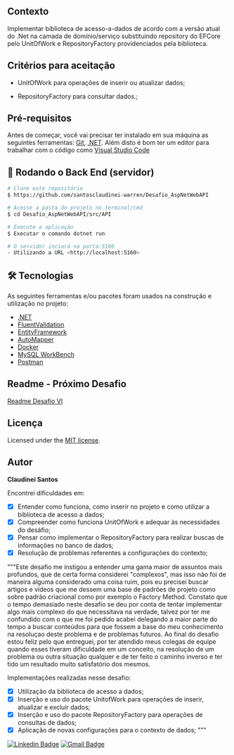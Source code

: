 ## Contexto

Implementar biblioteca de acesso-a-dados de acordo com a versão atual do .Net na camada de domínio/serviço substituindo repository do EFCore pelo UnitOfWork e RepositoryFactory providenciados pela biblioteca.

## Critérios para aceitação

* UnitOfWork para operações de inserir ou atualizar dados;

* RepositoryFactory para consultar dados.;

## Pré-requisitos

Antes de começar, você vai precisar ter instalado em sua máquina as seguintes ferramentas:
[Git](https://git-scm.com), [.NET](https://dotnet.microsoft.com/en-us/download). 
Além disto é bom ter um editor para trabalhar com o código como [Visual Studio Code](https://code.visualstudio.com/download)

## 🎲 Rodando o Back End (servidor)

```bash
# Clone este repositório
$ https://github.com/santosclaudinei-warren/Desafio_AspNetWebAPI

# Acesse a pasta do projeto no terminal/cmd
$ cd Desafio_AspNetWebAPI/src/API

# Execute a aplicação
$ Executar o comando dotnet run

# O servidor inciará na porta:5160 
- Utilizando a URL <http://localhost:5160>
```

## 🛠 Tecnologias

As seguintes ferramentas e/ou pacotes foram usados na construção e utilização no projeto:

- [.NET](https://dotnet.microsoft.com/en-us/)
- [FluentValidation](https://docs.fluentvalidation.net/en/latest/)
- [EntityFramework](https://docs.microsoft.com/pt-br/ef/)
- [AutoMapper](https://automapper.org/)
- [Docker](https://www.docker.com/)
- [MySQL WorkBench](https://www.mysql.com/products/workbench/)
- [Postman](https://www.postman.com/downloads/)

## Readme - Próximo Desafio

[Readme Desafio VI](README6.md)

## Licença

Licensed under the [MIT license](LICENSE).

## Autor

<b>Claudinei Santos</b>

Encontrei dificuldades em:

- [x] Entender como funciona, como inserir no projeto e como utilizar a biblioteca de acesso a dados;
- [x] Compreender como funciona UnitOfWork e adequar às necessidades do desáfio;
- [x] Pensar como implementar o RepositoryFactory para realizar buscas de informações no banco de dados;
- [x] Resolução de problemas referentes a configurações do contexto;

"""Este desafio me instigou a entender uma gama maior de assuntos mais profundos, que de certa forma considerei  "complexos", mas isso não foi de maneira alguma considerado uma coisa ruim, pois eu precisei buscar artigos e vídeos que me dessem uma base de padrões de projeto como sobre padrão criacional como por exemplo o Factory Method. Constato que o tempo demasiado neste desafio se deu por conta de tentar implementar algo mais complexo do que necessitava na verdade, talvez por ter me confundido com o que me foi pedido acabei delegando a maior parte do tempo a buscar conteúdos para que fossem a base do meu conhecimento na resoluçao deste problema e de problemas futuros. Ao final do desafio estou feliz pelo que entreguei, por ter atendido meus colegas de equipe quando esses tiveram dificuldade em um conceito, na resolução de um problema ou outra situação qualquer e de ter feito o caminho inverso e ter tido um resultado muito satisfatório dos mesmos.

Implementações realizadas nesse desafio:

- [x] Utilização da biblioteca de acesso a dados;
- [x] Inserção e uso do pacote UnitofWork para operações de inserir, atualizar e excluir dados;
- [x] Inserção e uso do pacote RepositoryFactory para operações de consultas de dados;
- [x] Aplicação de novas configurações para o contexto de dados;
"""

[![Linkedin Badge](https://img.shields.io/badge/-Claudinei-blue?style=flat-square&logo=Linkedin&logoColor=white&link=https://www.linkedin.com/in/claudinei-santos-ti/)](https://www.linkedin.com/in/claudinei-santos-ti/)
[![Gmail Badge](https://img.shields.io/badge/-santos.devclaudinei@gmail.com-c14438?style=flat-square&logo=Gmail&logoColor=white&link=mailto:santos.devclaudinei@gmail.com)](mailto:claudinei.santos@warren.com.br)
